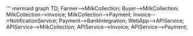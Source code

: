 
''' mermaid
graph TD;
    Farmer-->MilkCollection;
    Buyer-->MilkCollection;
    MilkCollection-->Invoice;
    MilkCollection-->Payment;
    Invoice-->NotificationService;
    Payment-->BankIntegration;
    WebApp-->APIService;
    APIService-->MilkCollection;
    APIService-->Invoice;
    APIService-->Payment;